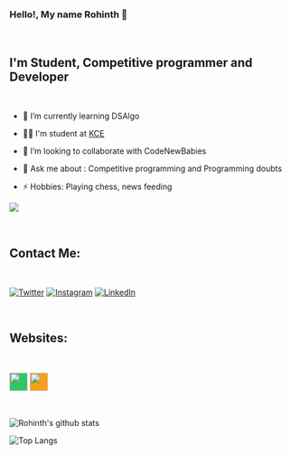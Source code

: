 ### Hello!, My name Rohinth 👋 
<br>

## I'm Student, Competitive programmer and Developer
<br>

- 🌱 I’m currently learning DSAlgo
- 👩‍💻 I'm  student at [KCE](https://kce.ac.in/)

- 👯 I’m looking to collaborate with CodeNewBabies
- 💬 Ask me about : Competitive programming and Programming doubts

- ⚡ Hobbies: Playing chess, news feeding


![](https://komarev.com/ghpvc/?username=rohinth076&color=blueviolet&style=flat)

<br />


## Contact Me:

<br />


[![Twitter](https://img.shields.io/badge/twitter-%231DA1F2.svg?&style=for-the-badge&logo=twitter&logoColor=white)](https://twitter.com/rohinth_r?s=09) 
[![Instagram](https://img.shields.io/badge/instagram-%23E4405F.svg?&style=for-the-badge&logo=instagram&logoColor=white)](https://instagram.com/_rohinth?igshid=jhs0vpsmzl9i/)
[![LinkedIn](https://img.shields.io/badge/linkedin-%230077B5.svg?&style=for-the-badge&logo=linkedin&logoColor=white)](https://www.linkedin.com/in/rohinth-r-34697218b/)

<br />

## Websites:

<br />

[<img height="32" width="32" style ="background-color:#2EC866" src="https://simpleicons.org/icons/hackerrank.svg" />](https://www.hackerrank.com/rohinth076) 
[<img height="32" width="32" style ="background-color:#F89F1B" src="https://simpleicons.org/icons/leetcode.svg" />](https://leetcode.com/rohinth076/)

<br />

![Rohinth's github stats](https://github-readme-stats.vercel.app/api?username=Rohinth076&show_icons=true&theme=highcontrast&title_color=00c717&text_color=00d9b1&icon_color=d90024)

![Top Langs](https://github-readme-stats.vercel.app/api/top-langs/?username=Rohinth076&layout=compact&theme=highcontrast)




